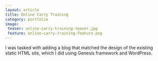 ```yaml
---
layout: article
title: Online Carry Training
category: portfolio
image:
 teaser: online-carry-training-teaser.jpg
 feature: online-carry-training-feature.png
---
```


I was tasked with adding a blog that matched the design of the existing static HTML site, which I did using Genesis framework and WordPress.
